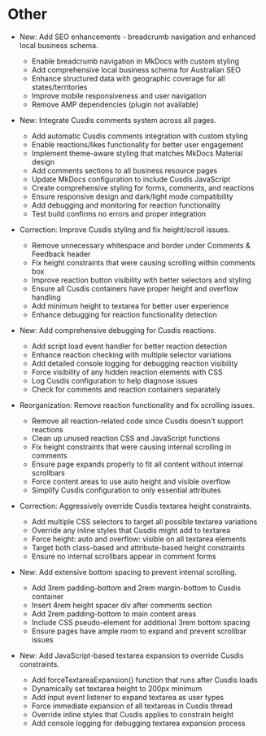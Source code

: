 # Other

* New: Add SEO enhancements - breadcrumb navigation and enhanced local business schema.

    - Enable breadcrumb navigation in MkDocs with custom styling
    - Add comprehensive local business schema for Australian SEO
    - Enhance structured data with geographic coverage for all states/territories
    - Improve mobile responsiveness and user navigation
    - Remove AMP dependencies (plugin not available)
    

* New: Integrate Cusdis comments system across all pages.

    - Add automatic Cusdis comments integration with custom styling
    - Enable reactions/likes functionality for better user engagement
    - Implement theme-aware styling that matches MkDocs Material design
    - Add comments sections to all business resource pages
    - Update MkDocs configuration to include Cusdis JavaScript
    - Create comprehensive styling for forms, comments, and reactions
    - Ensure responsive design and dark/light mode compatibility
    - Add debugging and monitoring for reaction functionality
    - Test build confirms no errors and proper integration
    

* Correction: Improve Cusdis styling and fix height/scroll issues.

    - Remove unnecessary whitespace and border under Comments & Feedback header
    - Fix height constraints that were causing scrolling within comments box
    - Improve reaction button visibility with better selectors and styling
    - Ensure all Cusdis containers have proper height and overflow handling
    - Add minimum height to textarea for better user experience
    - Enhance debugging for reaction functionality detection
    

* New: Add comprehensive debugging for Cusdis reactions.

    - Add script load event handler for better reaction detection
    - Enhance reaction checking with multiple selector variations
    - Add detailed console logging for debugging reaction visibility
    - Force visibility of any hidden reaction elements with CSS
    - Log Cusdis configuration to help diagnose issues
    - Check for comments and reaction containers separately
    

* Reorganization: Remove reaction functionality and fix scrolling issues.

    - Remove all reaction-related code since Cusdis doesn't support reactions
    - Clean up unused reaction CSS and JavaScript functions
    - Fix height constraints that were causing internal scrolling in comments
    - Ensure page expands properly to fit all content without internal scrollbars
    - Force content areas to use auto height and visible overflow
    - Simplify Cusdis configuration to only essential attributes
    

* Correction: Aggressively override Cusdis textarea height constraints.

    - Add multiple CSS selectors to target all possible textarea variations
    - Override any inline styles that Cusdis might add to textarea
    - Force height: auto and overflow: visible on all textarea elements
    - Target both class-based and attribute-based height constraints
    - Ensure no internal scrollbars appear in comment forms
    

* New: Add extensive bottom spacing to prevent internal scrolling.

    - Add 3rem padding-bottom and 2rem margin-bottom to Cusdis container
    - Insert 4rem height spacer div after comments section
    - Add 2rem padding-bottom to main content areas
    - Include CSS pseudo-element for additional 3rem bottom spacing
    - Ensure pages have ample room to expand and prevent scrollbar issues
    

* New: Add JavaScript-based textarea expansion to override Cusdis constraints.

    - Add forceTextareaExpansion() function that runs after Cusdis loads
    - Dynamically set textarea height to 200px minimum
    - Add input event listener to expand textarea as user types
    - Force immediate expansion of all textareas in Cusdis thread
    - Override inline styles that Cusdis applies to constrain height
    - Add console logging for debugging textarea expansion process